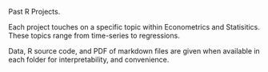 Past R Projects.

Each project touches on a specific topic within Econometrics and Statisitics. These topics range from time-series to regressions.

Data, R source code, and PDF of markdown files are given when available in each folder for interpretability, and convenience. 
